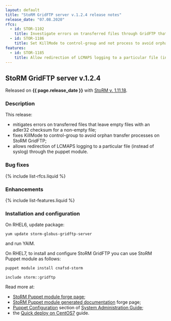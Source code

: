 ```yaml
---
layout: default
title: "StoRM GridFTP server v.1.2.4 release notes"
release_date: "07.08.2020"
rfcs:
  - id: STOR-1102
    title: Investigate errors on transferred files through GridFTP that leave empty files with an adler32 checksum for a non-empty file
  - id: STOR-1186
    title: Set KillMode to control-group and not process to avoid orphan transfer processes on StoRM GridFTP
features:
  - id: STOR-1185
    title: Allow redirection of LCMAPS logging to a particular file (instead of syslog) through the puppet module
---
```


## StoRM GridFTP server v.1.2.4

Released on **{{ page.release_date }}** with [StoRM v. 1.11.18][release-notes].

### Description

This release:
* mitigates errors on transferred files that leave empty files with an adler32 checksum for a non-empty file;
* fixes KillMode to control-group to avoid orphan transfer processes on StoRM GridFTP;
* allows redirection of LCMAPS logging to a particular file (instead of syslog) through the puppet module.

### Bug fixes

{% include list-rfcs.liquid %}

### Enhancements

{% include list-features.liquid %}

### Installation and configuration

On RHEL6, update package:

```
yum update storm-globus-gridftp-server
```

and run YAIM.

On RHEL7, to install and configure StoRM GridFTP you can use StoRM Puppet module as follows:

```bash
puppet module install cnafsd-storm
```

```puppet
include storm::gridftp
```

Read more at:
* [StoRM Puppet module forge page][stormpuppetmodule];
* [StoRM Puppet module generated documentation][stormpuppetmoduledoc] forge page;
* [Puppet Configuration][puppetconf] section of [System Administration Guide][storm-sysadmin-guide];
* the [Quick deploy on CentOS7][quickdeploy] guide.

[stormpuppetmodule]: https://forge.puppet.com/cnafsd/storm
[stormpuppetmoduledoc]: https://italiangrid.github.io/storm-puppet-module/
[puppetconf]: {{site.baseurl}}/documentation/sysadmin-guide/1.11.18#puppetconfiguration
[quickdeploy]: {{site.baseurl}}/documentation/how-to/basic-storm-standalone-configuration-centos7/1.11.18/

[release-notes]: {{site.baseurl}}/release-notes/StoRM-v1.11.18.html
[storm-sysadmin-guide]: {{site.baseurl}}/documentation/sysadmin-guide/1.11.18
